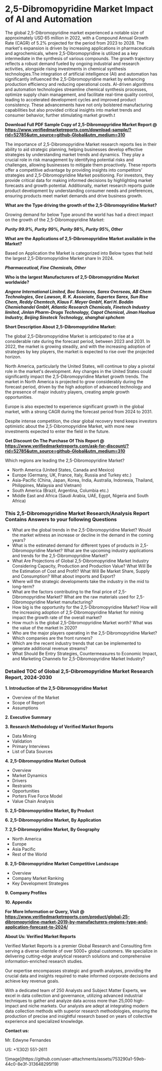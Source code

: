 <h1>2,5-Dibromopyridine Market Impact of AI and Automation</h1>The global 2,5-Dibromopyridine market experienced a notable size of approximately USD 65 million in 2022, with a Compound Annual Growth Rate (CAGR) of 5.2% projected for the period from 2023 to 2028. The market's expansion is driven by increasing applications in pharmaceuticals and agrochemicals, where 2,5-Dibromopyridine is utilized as a key intermediate in the synthesis of various compounds. The growth trajectory reflects a robust demand fueled by ongoing industrial and research activities, alongside rising investments in chemical synthesis technologies.The integration of artificial intelligence (AI) and automation has significantly influenced the 2,5-Dibromopyridine market by enhancing production efficiency and reducing operational costs. AI-driven algorithms and automation technologies streamline chemical synthesis processes, optimize supply chain management, and facilitate real-time quality control, leading to accelerated development cycles and improved product consistency. These advancements have not only bolstered manufacturing capabilities but also provided critical insights into market trends and consumer behavior, further stimulating market growth.t</p><p id="" class=""><strong>Download Full PDF Sample Copy of 2,5-Dibromopyridine Market Report @ <a href="https://www.verifiedmarketreports.com/download-sample/?rid=52785&utm_source=github-Global&utm_medium=310" target="_blank">https://www.verifiedmarketreports.com/download-sample/?rid=52785&utm_source=github-Global&utm_medium=310</a></strong></p><p>The importance of&nbsp;2,5-Dibromopyridine Market research reports lies in their ability to aid strategic planning, helping businesses develop effective strategies by understanding market trends and dynamics. They play a crucial role in risk management by identifying potential risks and challenges, allowing businesses to mitigate them proactively. These reports offer a competitive advantage by providing insights into competitors' strategies and 2,5-Dibromopyridine Market positioning. For investors, they provide critical data for making informed decisions by highlighting market forecasts and growth potential. Additionally, market research reports guide product development by understanding consumer needs and preferences, ensuring products meet market demands and drive business growth.</p><p><strong>What are the&nbsp;Type driving the growth of the 2,5-Dibromopyridine Market?</strong></p><p id="" class="">Growing demand for below Type around the world has had a direct impact on the growth of the 2,5-Dibromopyridine Market:</p><em><strong>Purity 99.9%, Purity 99%, Purity 98%, Purity 95%, Other</strong></em></p><strong>What are the&nbsp;Applications&nbsp;of 2,5-Dibromopyridine Market available in the Market?</strong></p><p id="" class="">Based on Application the Market is categorized into Below types that held the largest 2,5-Dibromopyridine Market share In 2024.</p><em><strong>Pharmaceutical, Fine Chemicals, Other</strong></em></p><strong>Who is the largest Manufacturers of 2,5-Dibromopyridine Market worldwide?</strong></p><p><em><strong>Angene International Limited, Boc Sciences, Sarex Overseas, AB Chem Technologies, Gee Lawson, R. K. Associate, Supertex Sarex, Sun Rise Chem, Reddy Chemtech, Klaus F. Meyer GmbH, Karl H. Boddin Chemiehandel GmbH, Atlantic Research Chemicals, Finetech Industry limited, Jinlan Pharm-Drugs Technology, Capot Chemical, Jinan Haohua Industry, Beijing Sinsteck Technology, shanghai sphchem</strong></em></p><p id="" class=""><strong>Short Description About 2,5-Dibromopyridine Market:</strong></p><p>The global 2,5-Dibromopyridine Market is anticipated to rise at a considerable rate during the forecast period, between 2023 and 2031. In 2022, the market is growing steadily, and with the increasing adoption of strategies by key players, the market is expected to rise over the projected horizon.</p><p>North America, particularly the United States, will continue to play a pivotal role in the market's development. Any changes in the United States could significantly impact the 2,5-Dibromopyridine Market growth trends. The market in North America is projected to grow considerably during the forecast period, driven by the high adoption of advanced technology and the presence of major industry players, creating ample growth opportunities.</p><p>Europe is also expected to experience significant growth in the global market, with a strong CAGR during the forecast period from 2024 to 2031.</p><p>Despite intense competition, the clear global recovery trend keeps investors optimistic about the 2,5-Dibromopyridine Market, with more new investments expected to enter the field in the future.</p><p id="" class=""><strong>Get Discount On The Purchase Of This Report @ <a href="https://www.verifiedmarketreports.com/ask-for-discount/?rid=52785&utm_source=github-Global&utm_medium=310" target="_blank">https://www.verifiedmarketreports.com/ask-for-discount/?rid=52785&utm_source=github-Global&utm_medium=310</a></strong></p>Which regions are leading the 2,5-Dibromopyridine Market?</p><ul><li>North America (United States, Canada and Mexico)</li><li>Europe (Germany, UK, France, Italy, Russia and Turkey etc.)</li><li>Asia-Pacific (China, Japan, Korea, India, Australia, Indonesia, Thailand, Philippines, Malaysia and Vietnam)</li><li>South America (Brazil, Argentina, Columbia etc.)</li><li>Middle East and Africa (Saudi Arabia, UAE, Egypt, Nigeria and South Africa)</li></ul><h3 id="" class="">This 2,5-Dibromopyridine Market Research/Analysis Report Contains Answers to your following Questions</h3><ul><li>What are the global trends in the 2,5-Dibromopyridine Market? Would the market witness an increase or decline in the demand in the coming years?</li><li>What is the estimated demand for different types of products in 2,5-Dibromopyridine Market? What are the upcoming industry applications and trends for the 2,5-Dibromopyridine Market?</li><li>What Are Projections of Global 2,5-Dibromopyridine Market Industry Considering Capacity, Production and Production Value? What Will Be the Estimation of Cost and Profit? What Will Be Market Share, Supply and Consumption? What about imports and Export?</li><li>Where will the strategic developments take the industry in the mid to long-term?</li><li>What are the factors contributing to the final price of 2,5-Dibromopyridine Market? What are the raw materials used for 2,5-Dibromopyridine Market manufacturing?</li><li>How big is the opportunity for the 2,5-Dibromopyridine Market? How will the increasing adoption of 2,5-Dibromopyridine Market for mining impact the growth rate of the overall market?</li><li>How much is the global 2,5-Dibromopyridine Market worth? What was the value of the market In 2020?</li><li>Who are the major players operating in the 2,5-Dibromopyridine Market? Which companies are the front runners?</li><li>Which are the recent industry trends that can be implemented to generate additional revenue streams?</li><li>What Should Be Entry Strategies, Countermeasures to Economic Impact, and Marketing Channels for 2,5-Dibromopyridine Market Industry?</li></ul><h3 id="" class="">Detailed TOC of Global 2,5-Dibromopyridine Market Research Report, 2024-2030</h3><p id="" class=""><strong>1. Introduction of the 2,5-Dibromopyridine Market</strong></p><ul><li>Overview of the Market</li><li>Scope of Report</li><li>Assumptions</li></ul><p id="" class=""><strong>2. Executive Summary</strong></p><p id="" class=""><strong>3. Research Methodology of Verified Market Reports</strong></p><ul><li>Data Mining</li><li>Validation</li><li>Primary Interviews</li><li>List of Data Sources</li></ul><p id="" class=""><strong>4. 2,5-Dibromopyridine Market Outlook</strong></p><ul><li>Overview</li><li>Market Dynamics</li><li>Drivers</li><li>Restraints</li><li>Opportunities</li><li>Porters Five Force Model</li><li>Value Chain Analysis</li></ul><p id="" class=""><strong>5. 2,5-Dibromopyridine Market, By Product</strong></p><p id="" class=""><strong>6. 2,5-Dibromopyridine Market, By Application</strong></p><p id="" class=""><strong>7. 2,5-Dibromopyridine Market, By Geography</strong></p><ul><li>North America</li><li>Europe</li><li>Asia Pacific</li><li>Rest of the World</li></ul><p id="" class=""><strong>8. 2,5-Dibromopyridine Market Competitive Landscape</strong></p><ul><li>Overview</li><li>Company Market Ranking</li><li>Key Development Strategies</li></ul><p id="" class=""><strong>9. Company Profiles</strong></p><p id="" class=""><strong>10. Appendix</strong></p><p id="" class=""><strong>For More Information or Query, Visit @ <a href="https://www.verifiedmarketreports.com/product/global-25-dibromopyridine-market-2019-by-manufacturers-regions-type-and-application-forecast-to-2024/" target="_blank">https://www.verifiedmarketreports.com/product/global-25-dibromopyridine-market-2019-by-manufacturers-regions-type-and-application-forecast-to-2024/</a></strong></p><p id="" class=""><strong>About Us: Verified Market Reports</strong></p><p id="" class="">Verified Market Reports is a premier Global Research and Consulting firm serving a diverse clientele of over 5000+ global customers. We specialize in delivering cutting-edge analytical research solutions and comprehensive information-enriched research studies.</p><p id="" class="">Our expertise encompasses strategic and growth analyses, providing the crucial data and insights required to make informed corporate decisions and achieve key revenue goals.</p><p id="" class="">With a dedicated team of 250 Analysts and Subject Matter Experts, we excel in data collection and governance, utilizing advanced industrial techniques to gather and analyze data across more than 25,000 high-impact and niche markets. Our analysts are adept at integrating modern data collection methods with superior research methodologies, ensuring the production of precise and insightful research based on years of collective experience and specialized knowledge.</p><p id="" class=""><strong>Contact us:</strong></p><p id="" class="">Mr. Edwyne Fernandes</p><p id="" class="">US: +1(302) 551-2611</p>
![image](https://github.com/user-attachments/assets/753290a1-59eb-44c0-8e3f-313648295f19)
